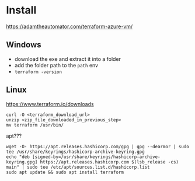 # Install

https://adamtheautomator.com/terraform-azure-vm/

## Windows
- download the exe and extract it into a folder
- add the folder path to the `path` env
- `terraform -version`

## Linux
https://www.terraform.io/downloads
```
curl -O <terraform_download_url>
unzip <zip_file_downloaded_in_previous_step>
mv terraform /usr/bin/
```

apt???
```
wget -O- https://apt.releases.hashicorp.com/gpg | gpg --dearmor | sudo tee /usr/share/keyrings/hashicorp-archive-keyring.gpg
echo "deb [signed-by=/usr/share/keyrings/hashicorp-archive-keyring.gpg] https://apt.releases.hashicorp.com $(lsb_release -cs) main" | sudo tee /etc/apt/sources.list.d/hashicorp.list
sudo apt update && sudo apt install terraform
```
